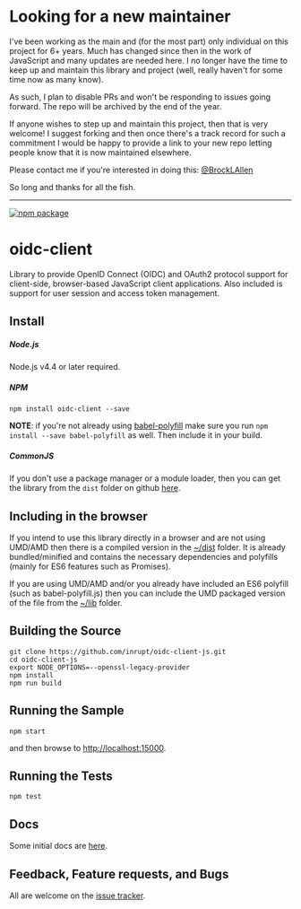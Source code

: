 # Looking for a new maintainer

I've been working as the main and (for the most part) only individual on this project for 6+ years. Much has changed since then in the work of JavaScript and many updates are needed here. I no longer have the time to keep up and maintain this library and project (well, really haven't for some time now as many know).

As such, I plan to disable PRs and won't be responding to issues going forward. The repo will be archived by the end of the year.

If anyone wishes to step up and maintain this project, then that is very welcome! I suggest forking and then once there's a track record for such a commitment I would be happy to provide a link to your new repo letting people know that it is now maintained elsewhere.

Please contact me if you're interested in doing this: [@BrockLAllen](https://twitter.com/BrockLAllen)

So long and thanks for all the fish.

--------------------------------------------------


[![npm package](https://badge.fury.io/js/oidc-client.svg)](https://www.npmjs.com/package/oidc-client)

# oidc-client

Library to provide OpenID Connect (OIDC) and OAuth2 protocol support for client-side, browser-based JavaScript client applications. 
Also included is support for user session and access token management.

## Install

##### Node.js

Node.js v4.4 or later required.

##### NPM

`npm install oidc-client --save`

**NOTE**: if you're not already using [babel-polyfill](https://www.npmjs.com/package/babel-polyfill) make sure you run
`npm install --save babel-polyfill` as well. Then include it in your build.

##### CommonJS
If you don't use a package manager or a module loader, then you can get the library from the `dist` folder on github [here](dist).

## Including in the browser

If you intend to use this library directly in a browser and are not using UMD/AMD then there is a compiled version in the [~/dist](dist) folder. 
It is already bundled/minified and contains the necessary dependencies and polyfills (mainly for ES6 features such as Promises).

If you are using UMD/AMD and/or you already have included an ES6 polyfill (such as babel-polyfill.js) then you can include the UMD packaged version of the file from the [~/lib](lib) folder.

## Building the Source

```
git clone https://github.com/inrupt/oidc-client-js.git
cd oidc-client-js
export NODE_OPTIONS=--openssl-legacy-provider
npm install
npm run build
```

## Running the Sample

`npm start`

and then browse to [http://localhost:15000](http://localhost:15000).

## Running the Tests

`npm test`

## Docs

Some initial docs are [here](https://github.com/IdentityModel/oidc-client-js/wiki).

## Feedback, Feature requests, and Bugs

All are welcome on the [issue tracker](https://github.com/inrupt/oidc-client-js/issues).
